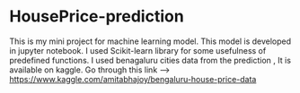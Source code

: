 # HousePrice-prediction
This is my mini project for machine learning model. This model is developed in jupyter notebook. I used Scikit-learn library for some usefulness of predefined functions.
I used benagaluru cities data from the prediction , It is available on kaggle. Go through this link --> https://www.kaggle.com/amitabhajoy/bengaluru-house-price-data
